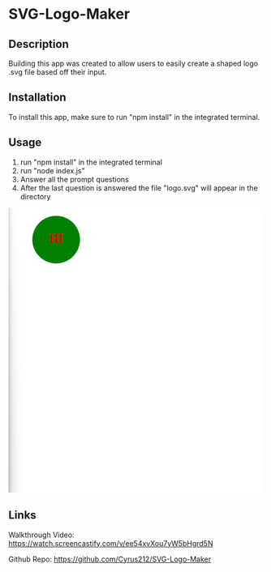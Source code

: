 # SVG-Logo-Maker

## Description

Building this app was created to allow users to easily create a shaped logo .svg file based off their input.

## Installation

To install this app, make sure to run "npm install" in the integrated terminal.

## Usage

1. run "npm install" in the integrated terminal
2. run "node index.js"
3. Answer all the prompt questions
4. After the last question is answered the file "logo.svg" will appear in the directory

![SVG Logo](assets/images/SVG-Logo.jpg)

## Links

Walkthrough Video: https://watch.screencastify.com/v/ee54xvXou7yW5bHgrd5N

Github Repo: https://github.com/Cyrus212/SVG-Logo-Maker